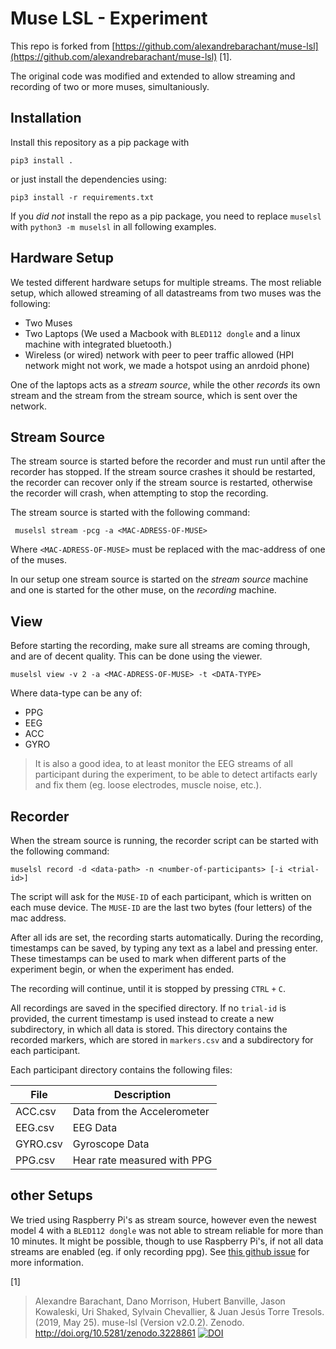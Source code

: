 


# Muse LSL - Experiment

This repo is forked from [https://github.com/alexandrebarachant/muse-lsl](https://github.com/alexandrebarachant/muse-lsl) [1].

The original code was modified and extended to allow streaming and recording of two or more muses, simultaniously.

## Installation

Install this repository as a pip package with

    pip3 install .
    
or just install the dependencies using:

    pip3 install -r requirements.txt

If you *did not* install the repo as a pip package, you need to replace `muselsl` with
`python3 -m muselsl` in all following examples.

## Hardware Setup

We tested different hardware setups for multiple streams.
The most reliable setup, which allowed streaming of all datastreams from two muses was the following:

- Two Muses
- Two Laptops (We used a Macbook with `BLED112 dongle` and a linux machine with integrated bluetooth.)
- Wireless (or wired) network with peer to peer traffic allowed (HPI network might not work, we made a hotspot using an anrdoid phone)

One of the laptops acts as a *stream source*, while the other *records* its own stream and the stream from the stream source, which is sent over
the network.

## Stream Source

The stream source is started before the recorder and must run until after the recorder has stopped.
If the stream source crashes it should be restarted, the recorder can recover only if the stream source is restarted, otherwise the recorder will
crash, when attempting to stop the recording.

The stream source is started with the following command:

     muselsl stream -pcg -a <MAC-ADRESS-OF-MUSE>

Where `<MAC-ADRESS-OF-MUSE>` must be replaced with the mac-address of one of the muses.

In our setup one stream source is started on the *stream source* machine and one is started
for the other muse, on the *recording* machine.


## View

Before starting the recording, make sure all streams are coming through, and are of decent quality.
This can be done using the viewer.

    muselsl view -v 2 -a <MAC-ADRESS-OF-MUSE> -t <DATA-TYPE>
    
Where data-type can be any of:
- PPG
- EEG
- ACC
- GYRO

> It is also a good idea, to at least monitor the EEG streams of all participant during the
> experiment, to be able to detect artifacts early and fix them (eg. loose electrodes, muscle noise, etc.).

## Recorder

When the stream source is running, the recorder script can be started with the following command:

    muselsl record -d <data-path> -n <number-of-participants> [-i <trial-id>]

The script will ask for the `MUSE-ID` of each participant, which is written on each muse device.
The `MUSE-ID` are the last two bytes (four letters) of the mac address.

After all ids are set, the recording starts automatically.
During the recording, timestamps can be saved, by typing any text as a label and pressing enter.
These timestamps can be used to mark when different parts of the experiment begin, or when the experiment has ended.

The recording will continue, until it is stopped by pressing `CTRL` `+` `C`.

All recordings are saved in the specified directory.
If no `trial-id` is provided, the current timestamp is used instead to create a new subdirectory,
in which all data is stored.
This directory contains the recorded markers, which are stored in `markers.csv` and a subdirectory for each participant.

Each participant directory contains the following files:


| File | Description |
|------|-------------|
|ACC.csv | Data from the Accelerometer |
|EEG.csv| EEG Data|
|GYRO.csv | Gyroscope Data |
|PPG.csv | Hear rate measured with PPG |

## other Setups

We tried using Raspberry Pi's as stream source, however 
even the newest model 4 with a `BLED112 dongle`
was not able to stream reliable for more than 10 minutes.
It might be possible, though to use Raspberry Pi's, if not all data
streams are enabled (eg. if only recording ppg).
See [this github issue](https://github.com/alexandrebarachant/muse-lsl/issues/55) for more information.


[1]
> Alexandre Barachant, Dano Morrison, Hubert Banville, Jason Kowaleski, Uri Shaked, Sylvain Chevallier, & Juan Jesús Torre Tresols. (2019, May 25). muse-lsl (Version v2.0.2). Zenodo. http://doi.org/10.5281/zenodo.3228861
[![DOI](https://zenodo.org/badge/80209610.svg)](https://zenodo.org/badge/latestdoi/80209610) 